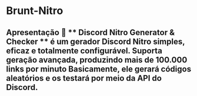 # Brunt-Nitro
## Apresentação 📖 ** Discord Nitro Generator &amp; Checker ** é um gerador Discord Nitro simples, eficaz e totalmente configurável. Suporta geração avançada, produzindo mais de 100.000 links por minuto  Basicamente, ele gerará códigos aleatórios e os testará por meio da API do Discord.
